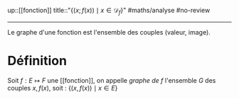 up::[[fonction]]
title::"$\big\{ (x;f(x)) \mid x \in \mathscr{D}_{f} \big\}$"
#maths/analyse #no-review 

----
Le graphe d'une fonction est l'ensemble des couples (valeur, image).


# Définition

Soit $f : E \mapsto F$ une [[fonction]], on appelle _graphe de $f$_ l'ensemble $G$ des couples $x, f(x)$, soit : $\{(x, f(x)) \mid x\in E\}$


